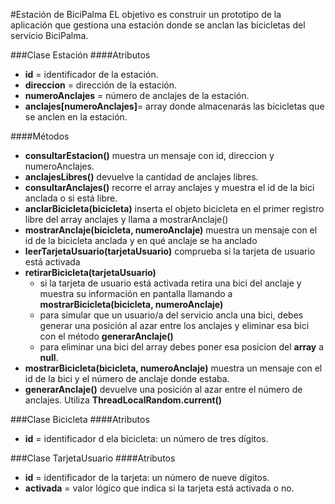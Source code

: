 #Estación de BiciPalma
EL objetivo es construir un prototipo de la aplicación que gestiona una estación donde se anclan las bicicletas del servicio BiciPalma.

###Clase Estación
####Atributos
* __id__ = identificador de la estación.
* __direccion__ = dirección de la estación.
* __numeroAnclajes__ = número de anclajes de la estación.
* __anclajes[numeroAnclajes]__= array donde almacenarás las bicicletas que se anclen en la estación.

####Métodos
* __consultarEstacion()__  muestra un mensaje con id, direccion y numeroAnclajes.
* __anclajesLibres()__ devuelve la cantidad de anclajes libres.
* __consultarAnclajes()__  recorre el array anclajes y muestra el id de la bici anclada o si está libre.
* __anclarBicicleta(bicicleta)__  inserta el objeto bicicleta en el primer registro libre del array anclajes y llama a mostrarAnclaje()
* __mostrarAnclaje(bicicleta, numeroAnclaje)__ muestra un mensaje con el id de la bicicleta anclada y en qué anclaje se ha anclado
* __leerTarjetaUsuario(tarjetaUsuario)__ comprueba si la tarjeta de usuario está activada
* __retirarBicicleta(tarjetaUsuario)__
    * si la tarjeta de usuario está activada retira una bici del anclaje y muestra su información en pantalla llamando a __mostrarBicicleta(bicicleta, numeroAnclaje)__
    * para simular que un usuario/a del servicio ancla una bici, debes generar una posición al azar entre los anclajes y eliminar esa bici con el método __generarAnclaje()__
    * para eliminar una bici del array debes poner esa posicion del __array__ a __null__.
* __mostrarBicicleta(bicicleta, numeroAnclaje)__ muestra un mensaje con el id de la bici y el número de anclaje donde estaba.
* __generarAnclaje()__ devuelve una posición al azar entre el número de anclajes. Utiliza __ThreadLocalRandom.current()__


###Clase Bicicleta
####Atributos
* __id__ = identificador d ela bicicleta: un número de tres dígitos.

###Clase TarjetaUsuario
####Atributos
* __id__ = identificador de la tarjeta: un número de nueve dígitos.
* __activada__ = valor lógico que indica si la tarjeta está activada o no.




